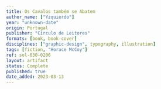 ```yaml
---
title: Os Cavalos também se Abatem
author_name: ["Yzquierdo"]
year: "unknown-date"
origin: Portugal
publisher: "Círculo de Leitores"
formats: [book, book-cover]
disciplines: ["graphic-design", typography, illustration]
tags: [fiction, "Horace McCoy"]
ref: sol-030-0206
layout: artifact
status: Complete
published: true
date_added: 2023-03-13
---
```

